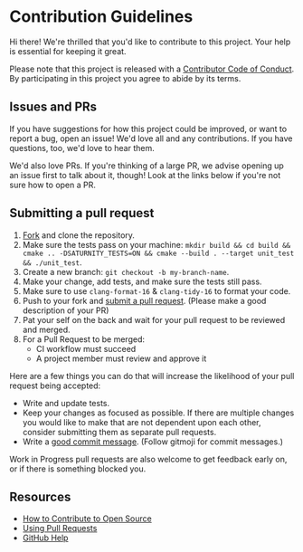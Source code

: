 # Contribution Guidelines

[fork]: /fork
[pr]: /compare
[code-of-conduct]: CODE_OF_CONDUCT.md

Hi there! We're thrilled that you'd like to contribute to this project. Your help is essential for keeping it great.

Please note that this project is released with a [Contributor Code of Conduct][code-of-conduct]. By participating in this project you agree to abide by its terms.

## Issues and PRs

If you have suggestions for how this project could be improved, or want to report a bug, open an issue! We'd love all and any contributions. If you have questions, too, we'd love to hear them.

We'd also love PRs. If you're thinking of a large PR, we advise opening up an issue first to talk about it, though! Look at the links below if you're not sure how to open a PR.

## Submitting a pull request

1. [Fork][fork] and clone the repository.
2. Make sure the tests pass on your machine: `mkdir build && cd build && cmake .. -DSATURNITY_TESTS=ON && cmake --build . --target unit_test && ./unit_test`.
3. Create a new branch: `git checkout -b my-branch-name`.
4. Make your change, add tests, and make sure the tests still pass.
5. Make sure to use `clang-format-16` & `clang-tidy-16` to format your code.
6. Push to your fork and [submit a pull request][pr]. (Please make a good description of your PR)
7. Pat your self on the back and wait for your pull request to be reviewed and merged.
8. For a Pull Request to be merged:
    * CI workflow must succeed
    * A project member must review and approve it

Here are a few things you can do that will increase the likelihood of your pull request being accepted:

- Write and update tests.
- Keep your changes as focused as possible. If there are multiple changes you would like to make that are not dependent upon each other, consider submitting them as separate pull requests.
- Write a [good commit message](http://tbaggery.com/2008/04/19/a-note-about-git-commit-messages.html). (Follow gitmoji for commit messages.)

Work in Progress pull requests are also welcome to get feedback early on, or if there is something blocked you.

## Resources

- [How to Contribute to Open Source](https://opensource.guide/how-to-contribute/)
- [Using Pull Requests](https://help.github.com/articles/about-pull-requests/)
- [GitHub Help](https://help.github.com)